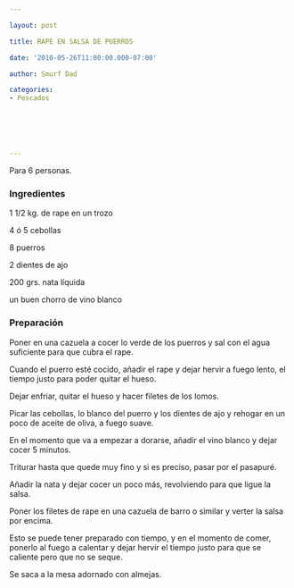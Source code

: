 ```yaml
---

layout: post

title: RAPE EN SALSA DE PUERROS

date: '2010-05-26T11:00:00.000-07:00'

author: Smurf Dad

categories:
- Pescados






---
```


Para 6 personas.

<h3>Ingredientes</h3>

1 1/2 kg. de rape en un trozo

4 ó 5 cebollas

8 puerros

2 dientes de ajo

200 grs. nata líquida

un buen chorro de vino blanco

<h3>Preparación</h3>

Poner en una cazuela a cocer lo verde de los puerros y sal con el agua suficiente para que cubra el rape.

Cuando el puerro esté cocido, añadir el rape y dejar hervir a fuego lento, el tiempo justo para poder quitar el hueso.

Dejar enfriar, quitar el hueso y hacer filetes de los lomos.

Picar las cebollas, lo blanco del puerro y los dientes de ajo y rehogar en un poco de aceite de oliva, a fuego suave.

En el momento que va a empezar a dorarse, añadir el vino blanco y dejar cocer 5 minutos.

Triturar hasta que quede muy fino y si es preciso, pasar por el pasapuré.

Añadir la nata y dejar cocer un poco más, revolviendo para que ligue la salsa.

Poner los filetes de rape en una cazuela de barro o similar y verter la salsa por encima.

Esto se puede tener preparado con tiempo, y en el momento de comer, ponerlo al fuego a calentar y dejar hervir el tiempo justo para que se caliente pero que no se seque.

Se saca a la mesa adornado con almejas.

